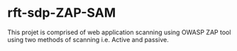# rft-sdp-ZAP-SAM
This projet is comprised of web application scanning using OWASP ZAP tool using two methods of scanning i.e. Active and passive.
